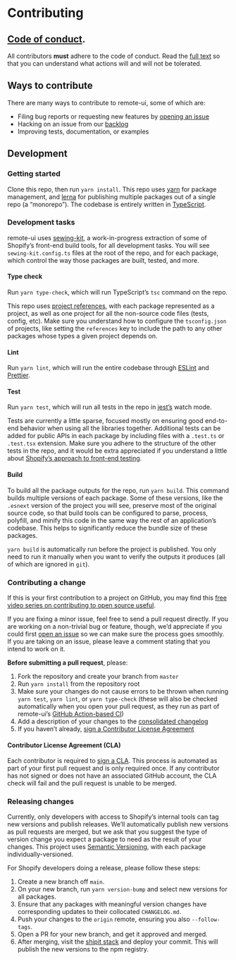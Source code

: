 # Contributing

## [Code of conduct](./CODE_OF_CONDUCT.md).

All contributors **must** adhere to the code of conduct. Read the [full text](./CODE_OF_CONDUCT.md) so that you can understand what actions will and will not be tolerated.

## Ways to contribute

There are many ways to contribute to remote-ui, some of which are:

- Filing bug reports or requesting new features by [opening an issue](https://github.com/Shopify/remote-ui/issues/new)
- Hacking on an issue from our [backlog](https://github.com/Shopify/remote-ui/issues)
- Improving tests, documentation, or examples

## Development

### Getting started

Clone this repo, then run `yarn install`. This repo uses [yarn](https://yarnpkg.com) for package management, and [lerna](https://lerna.js.org) for publishing multiple packages out of a single repo (a “monorepo”). The codebase is entirely written in [TypeScript](https://www.typescriptlang.org).

### Development tasks

remote-ui uses [sewing-kit](https://github.com/lemonmade/sewing-kit), a work-in-progress extraction of some of Shopify’s front-end build tools, for all development tasks. You will see `sewing-kit.config.ts` files at the root of the repo, and for each package, which control the way those packages are built, tested, and more.

#### Type check

Run `yarn type-check`, which will run TypeScript’s `tsc` command on the repo.

This repo uses [project references](https://www.typescriptlang.org/docs/handbook/project-references.html), with each package represented as a project, as well as one project for all the non-source code files (tests, config, etc). Make sure you understand how to configure the `tsconfig.json` of projects, like setting the `references` key to include the path to any other packages whose types a given project depends on.

#### Lint

Run `yarn lint`, which will run the entire codebase through [ESLint](https://eslint.org) and [Prettier](https://prettier.io).

#### Test

Run `yarn test`, which will run all tests in the repo in [jest’s](https://jestjs.io) watch mode.

Tests are currently a little sparse, focused mostly on ensuring good end-to-end behavior when using all the libraries together. Additional tests can be added for public APIs in each package by including files with a `.test.ts` or `.test.tsx` extension. Make sure you adhere to the structure of the other tests in the repo, and it would be extra appreciated if you understand a little about [Shopify’s approach to front-end testing](https://github.com/Shopify/web-foundation/blob/master/handbook/Best%20practices/Testing.md).

#### Build

To build all the package outputs for the repo, run `yarn build`. This command builds multiple versions of each package. Some of these versions, like the `.esnext` version of the project you will see, preserve most of the original source code, so that build tools can be configured to parse, process, polyfill, and minify this code in the same way the rest of an application’s codebase. This helps to significantly reduce the bundle size of these packages.

`yarn build` is automatically run before the project is published. You only need to run it manually when you want to verify the outputs it produces (all of which are ignored in `git`).

### Contributing a change

If this is your first contribution to a project on GitHub, you may find this [free video series on contributing to open source useful](https://egghead.io/series/how-to-contribute-to-an-open-source-project-on-github).

If you are fixing a minor issue, feel free to send a pull request directly. If you are working on a non-trivial bug or feature, though, we’d appreciate if you could first [open an issue](https://github.com/Shopify/remote-ui/issues) so we can make sure the process goes smoothly. If you are taking on an issue, please leave a comment stating that you intend to work on it.

**Before submitting a pull request**, please:

1. Fork the repository and create your branch from `master`
1. Run `yarn install` from the repository root
1. Make sure your changes do not cause errors to be thrown when running `yarn test`, `yarn lint`, or `yarn type-check` (these will also be checked automatically when you open your pull request, as they run as part of remote-ui’s [GitHub Action-based CI](./.github/workflows/ci.yml))
1. Add a description of your changes to the [consolidated changelog](./CHANGELOG.md)
1. If you haven’t already, [sign a Contributor License Agreement](https://cla.shopify.com/)

#### Contributor License Agreement (CLA)

Each contributor is required to [sign a CLA](https://cla.shopify.com/). This process is automated as part of your first pull request and is only required once. If any contributor has not signed or does not have an associated GitHub account, the CLA check will fail and the pull request is unable to be merged.

### Releasing changes

Currently, only developers with access to Shopify’s internal tools can tag new versions and publish releases. We’ll automatically publish new versions as pull requests are merged, but we ask that you suggest the type of version change you expect a package to need as the result of your changes. This project uses [Semantic Versioning](https://semver.org), with each package individually-versioned.

For Shopify developers doing a release, please follow these steps:

1. Create a new branch off `main`.
1. On your new branch, run `yarn version-bump` and select new versions for all packages.
1. Ensure that any packages with meaningful version changes have corresponding updates to their collocated `CHANGELOG.md`.
1. Push your changes to the `origin` remote, ensuring you also `--follow-tags`.
1. Open a PR for your new branch, and get it approved and merged.
1. After merging, visit the [shipit stack](https://shipit.shopify.io/shopify/remote-ui/production) and deploy your commit. This will publish the new versions to the npm registry.
